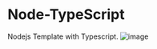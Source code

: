 # Node-TypeScript
Nodejs Template with Typescript.
![image](https://user-images.githubusercontent.com/91406792/211155902-310a1d10-72f1-481b-af98-d5ebda5686c1.png)
